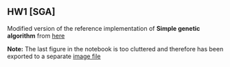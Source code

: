 ## HW1 [SGA]
Modified version of the reference implementation of **Simple genetic algorithm** from [here](https://github.com/martinpilat/evaTeaching-python)


**Note:** The last figure in the notebook is too cluttered and therefore has been exported to a separate [image file](grid_search.png)

